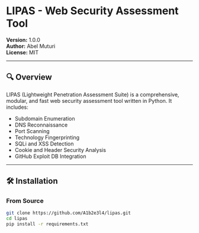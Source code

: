 # LIPAS - Web Security Assessment Tool

**Version:** 1.0.0  
**Author:** Abel Muturi  
**License:** MIT  

---

## 🔍 Overview

LIPAS (Lightweight Penetration Assessment Suite) is a comprehensive, modular, and fast web security assessment tool written in Python. It includes:

- Subdomain Enumeration
- DNS Reconnaissance
- Port Scanning
- Technology Fingerprinting
- SQLi and XSS Detection
- Cookie and Header Security Analysis
- GitHub Exploit DB Integration

---

## 🛠 Installation

### From Source

```bash
git clone https://github.com/A1b2e3l4/lipas.git
cd lipas
pip install -r requirements.txt
